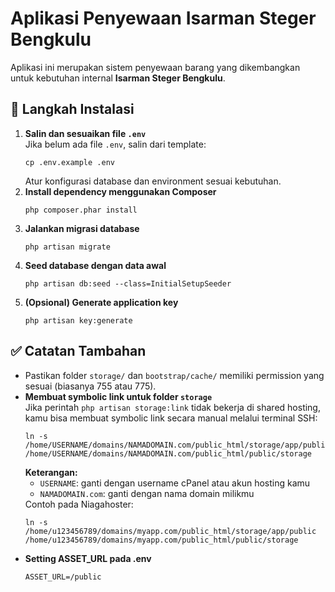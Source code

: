 <h1>Aplikasi Penyewaan Isarman Steger Bengkulu</h1>

<p>Aplikasi ini merupakan sistem penyewaan barang yang dikembangkan untuk kebutuhan internal <strong>Isarman Steger Bengkulu</strong>.</p>

<h2>🚀 Langkah Instalasi</h2>
<ol>
  <li><strong>Salin dan sesuaikan file <code>.env</code></strong><br>
    Jika belum ada file <code>.env</code>, salin dari template:
    <pre><code>cp .env.example .env</code></pre>
    Atur konfigurasi database dan environment sesuai kebutuhan.
  </li>

  <li><strong>Install dependency menggunakan Composer</strong>
    <pre><code>php composer.phar install</code></pre>
  </li>

  <li><strong>Jalankan migrasi database</strong>
    <pre><code>php artisan migrate</code></pre>
  </li>

  <li><strong>Seed database dengan data awal</strong>
    <pre><code>php artisan db:seed --class=InitialSetupSeeder</code></pre>
  </li>

  <li><strong>(Opsional) Generate application key</strong>
    <pre><code>php artisan key:generate</code></pre>
  </li>
</ol>

<h2>✅ Catatan Tambahan</h2>
<ul>
  <li>Pastikan folder <code>storage/</code> dan <code>bootstrap/cache/</code> memiliki permission yang sesuai (biasanya 755 atau 775).</li>
  <li><strong>Membuat symbolic link untuk folder <code>storage</code></strong><br>
    Jika perintah <code>php artisan storage:link</code> tidak bekerja di shared hosting, kamu bisa membuat symbolic link secara manual melalui terminal SSH:
    <pre><code>ln -s /home/USERNAME/domains/NAMADOMAIN.com/public_html/storage/app/public /home/USERNAME/domains/NAMADOMAIN.com/public_html/public/storage</code></pre>
    <strong>Keterangan:</strong>
    <ul>
      <li><code>USERNAME</code>: ganti dengan username cPanel atau akun hosting kamu</li>
      <li><code>NAMADOMAIN.com</code>: ganti dengan nama domain milikmu</li>
    </ul>
    Contoh pada Niagahoster:
    <pre><code>ln -s /home/u123456789/domains/myapp.com/public_html/storage/app/public /home/u123456789/domains/myapp.com/public_html/public/storage</code></pre>
  </li>
  <li><strong>Setting ASSET_URL pada .env</strong><br>
  <pre><code>ASSET_URL=/public</code></pre>
  </li>
</ul>

